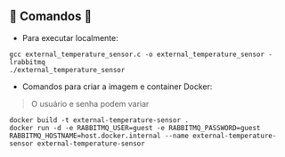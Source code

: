 ## 🚧 Comandos 🚧

* Para executar localmente:

```
gcc external_temperature_sensor.c -o external_temperature_sensor -lrabbitmq
./external_temperature_sensor
```

* Comandos para criar a imagem e container Docker:

> O usuário e senha podem variar

```
docker build -t external-temperature-sensor .
docker run -d -e RABBITMQ_USER=guest -e RABBITMQ_PASSWORD=guest RABBITMQ_HOSTNAME=host.docker.internal --name external-temperature-sensor external-temperature-sensor
```

